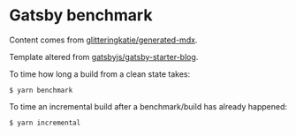 # Gatsby benchmark

Content comes from [glitteringkatie/generated-mdx]().

Template altered from [gatsbyjs/gatsby-starter-blog](https://github.com/gatsbyjs/gatsby-starter-blog).

To time how long a build from a clean state takes:

```
$ yarn benchmark
```

To time an incremental build after a benchmark/build has already happened:

```
$ yarn incremental
```
